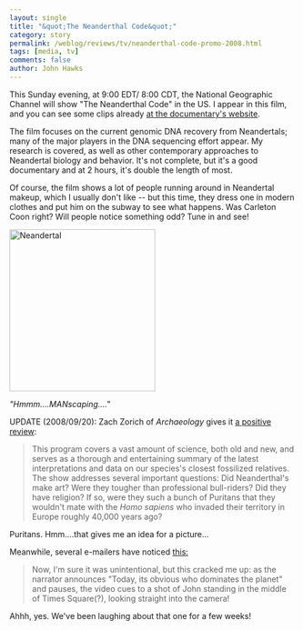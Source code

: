 ```yaml
---
layout: single 
title: "&quot;The Neanderthal Code&quot;" 
category: story
permalink: /weblog/reviews/tv/neanderthal-code-promo-2008.html
tags: [media, tv] 
comments: false 
author: John Hawks 
---
```


This Sunday evening, at 9:00 EDT/ 8:00 CDT, the National Geographic Channel will show "The Neanderthal Code" in the US. I appear in this film, and you can see some clips already <a href="http://channel.nationalgeographic.com/episode/neanderthal-code-3228/Overview">at the documentary's website</a>. 

The film focuses on the current genomic DNA recovery from Neandertals; many of the major players in the DNA sequencing effort appear. My research is covered, as well as other contemporary approaches to Neandertal biology and behavior. It's not complete, but it's a good documentary and at 2 hours, it's double the length of most. 

Of course, the film shows a lot of people running around in Neandertal makeup, which I usually don't like -- but this time, they dress one in modern clothes and put him on the subway to see what happens. Was Carleton Coon right? Will people notice something odd? Tune in and see!

<div class="middle-picture">
<img src="/graphics/neanderthal-code-flintknapper-2008-small.jpg" width= "256" height="285" alt="Neandertal" />
<p class="caption"><i>"Hmmm....MANscaping...."</i></p>
</div>

UPDATE (2008/09/20): Zach Zorich of <i>Archaeology</i> gives it <a href="http://www.archaeology.org/online/reviews/neandercode/">a positive review</a>: 

<blockquote>This program covers a vast amount of science, both old and new, and serves as a thorough and entertaining summary of the latest interpretations and data on our species's closest fossilized relatives. The show addresses several important questions: Did Neanderthal's make art? Were they tougher than professional bull-riders? Did they have religion? If so, were they such a bunch of Puritans that they wouldn't mate with the <i>Homo sapiens</i> who invaded their territory in Europe roughly 40,000 years ago?</blockquote>

Puritans. Hmm....that gives me an idea for a picture...

Meanwhile, several e-mailers have noticed <a href="http://averyremoteperiodindeed.blogspot.com/2008/09/fear-and-loathing-in-pleistocene.html">this:</a> 

<blockquote>Now, I'm sure it was unintentional, but this cracked me up: as the narrator announces "Today, its obvious who dominates the planet" and pauses, the video cues to a shot of John standing in the middle of Times Square(?), looking straight into the camera! </blockquote>

Ahhh, yes. We've been laughing about that one for a few weeks!

